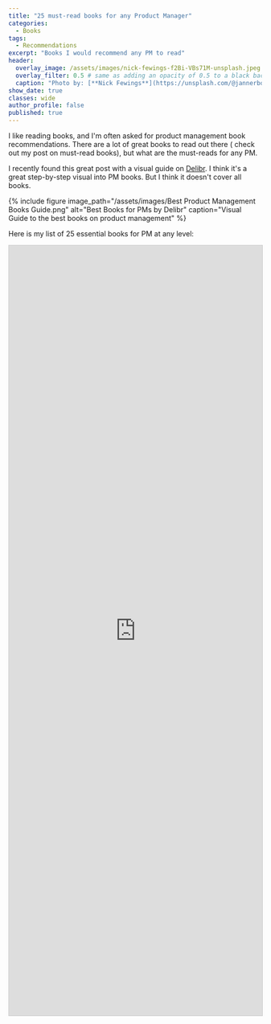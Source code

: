 ```yaml
---
title: "25 must-read books for any Product Manager"
categories:
  - Books
tags:
  - Recommendations
excerpt: "Books I would recommend any PM to read"
header:
  overlay_image: /assets/images/nick-fewings-f2Bi-VBs71M-unsplash.jpeg
  overlay_filter: 0.5 # same as adding an opacity of 0.5 to a black background
  caption: "Photo by: [**Nick Fewings**](https://unsplash.com/@jannerboy62) on [**Unsplash**](https://unsplash.com/photos/f2Bi-VBs71M)"
show_date: true
classes: wide
author_profile: false
published: true
---
```


I like reading books, and I'm often asked for product management book recommendations. There are a lot of great books to read out there ( check out my post on must-read books), but what are the must-reads for any PM. 

I recently found this great post with a visual guide on [Delibr](https://www.delibr.com/post/visual-guide-to-the-best-books-on-product-management). I think it's a great step-by-step visual into PM books. But I think it doesn't cover all books.  

{% include figure image_path="/assets/images/Best Product Management Books Guide.png" alt="Best Books for PMs by Delibr" caption="Visual Guide to the best books on product management" %}


Here is my list of 25 essential books for PM at any level:

<!-- <iframe class="airtable-embed" src="https://airtable.com/embed/shrHUGpjw5QWzL2V5?backgroundColor=blue&viewControls=on" frameborder="0" onmousewheel="" width="100%" height="533" style="background: transparent; border: 1px solid #ccc;"></iframe> -->

<iframe class="airtable-embed" src="https://airtable.com/embed/shrBo2rmWjNtfcxSu?backgroundColor=blue&viewControls=on" frameborder="0" onmousewheel="" width="100%" height="1533" style="background: transparent; border: 1px solid #ccc;"></iframe>